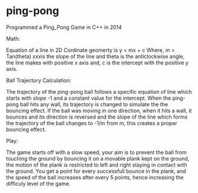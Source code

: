 # ping-pong
Programmed a Ping_Pong Game in C++ in 2014

Math:
   
Equation of a line in 2D Cordinate geomerty is y = mx + c
Where,
m = Tan(theta) xxxis the slope of the line and theta is the anticlockwise angle, the line makes with positive x axis and,
c is the intercept with the positive y axis.

Ball Trajectory Calculation:

The trajectory of the ping-pong ball follows a specific equation of line which starts with slope -1 and a constant value for the intercept.
When the ping-pong ball hits any wall, its trajectory is changed to simulate the the bouncing effect.
If the ball was moving in one direction, when it hits a wall, it bounces and its direction is reversed and the slope of the line which forms the trajectory of the ball changes to -1/m from m, this creates a proper bouncing effect.

Play:

The game starts off with a slow speed, your aim is to prevent the ball from touching the ground by bouncing it on a movable plank kept on the ground, the motion of the plank is restricted to left and right staying in contact with the ground.
You get a point for every successfull bounce in the plank, and the speed of the ball increases after every 5 points, hence increasing the difficuly level of the game.
